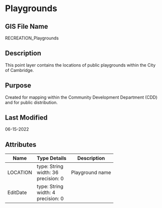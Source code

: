 # Playgrounds
## GIS File Name
RECREATION_Playgrounds
## Description
<DIV STYLE="text-align:Left;"><DIV><DIV><P><SPAN>This point layer contains the locations of public playgrounds within the City of Cambridge.</SPAN></P></DIV></DIV></DIV>

## Purpose
Created for mapping within the Community Development Department (CDD) and for public distribution.
## Last Modified
06-15-2022
## Attributes
|Name|Type Details|Description|
|----|------------|-----------|
|LOCATION|type: String<br/>width: 36<br/>precision: 0|Playground name|
|EditDate|type: String<br/>width: 4<br/>precision: 0||
